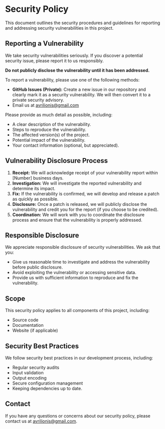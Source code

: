 # Security Policy

This document outlines the security procedures and guidelines for reporting and addressing security vulnerabilities in this project.

## Reporting a Vulnerability

We take security vulnerabilities seriously. If you discover a potential security issue, please report it to us responsibly.

**Do not publicly disclose the vulnerability until it has been addressed.**

To report a vulnerability, please use one of the following methods:

* **GitHub Issues (Private):** Create a new issue in our repository and clearly mark it as a security vulnerability. We will then convert it to a private security advisory.
* Email us at avrilionis@gmail.com

Please provide as much detail as possible, including:

* A clear description of the vulnerability.
* Steps to reproduce the vulnerability.
* The affected version(s) of the project.
* Potential impact of the vulnerability.
* Your contact information (optional, but appreciated).

## Vulnerability Disclosure Process

1.  **Receipt:** We will acknowledge receipt of your vulnerability report within \[Number] business days.
2.  **Investigation:** We will investigate the reported vulnerability and determine its impact.
3.  **Fix:** If the vulnerability is confirmed, we will develop and release a patch as quickly as possible.
4.  **Disclosure:** Once a patch is released, we will publicly disclose the vulnerability and credit you for the report (if you choose to be credited).
5.  **Coordination:** We will work with you to coordinate the disclosure process and ensure that the vulnerability is properly addressed.

## Responsible Disclosure

We appreciate responsible disclosure of security vulnerabilities. We ask that you:

* Give us reasonable time to investigate and address the vulnerability before public disclosure.
* Avoid exploiting the vulnerability or accessing sensitive data.
* Provide us with sufficient information to reproduce and fix the vulnerability.

## Scope

This security policy applies to all components of this project, including:

* Source code
* Documentation
* Website (if applicable)

## Security Best Practices

We follow security best practices in our development process, including:

* Regular security audits
* Input validation
* Output encoding
* Secure configuration management
* Keeping dependencies up to date.

## Contact

If you have any questions or concerns about our security policy, please contact us at avrilionis@gmail.com.
